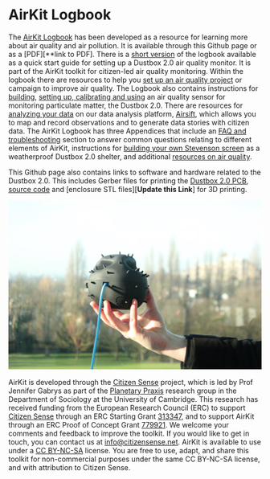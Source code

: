 # AirKit Logbook

The [AirKit Logbook](https://github.com/citizensense/AirKit_Logbook/blob/main/toolkit.md) has been developed as a resource for learning more about air quality and air pollution. It is available through this Github page or as a [PDF][**link to PDF]. There is a [short version](https://github.com/citizensense/AirKit_Logbook/blob/main/toolkit_short.md) of the logbook available as a quick start guide for setting up a Dustbox 2.0 air quality monitor. It is part of the AirKit toolkit for citizen-led air quality monitoring. Within the logbook there are resources to help you [set up an air quality project](https://github.com/citizensense/AirKit_Logbook/blob/master/toolkit.md#2-air-quality-monitoring) or campaign to improve air quality. The Logbook also contains instructions for [building](https://github.com/citizensense/AirKit_Logbook/blob/master/toolkit.md#3-building-a-dustbox-20), [setting up, calibrating and using](https://github.com/citizensense/AirKit_Logbook/blob/master/toolkit.md#4-setting-up-your-dustbox-in-the-field) an air quality sensor for monitoring particulate matter, the Dustbox 2.0. There are resources for [analyzing your data](https://github.com/citizensense/AirKit_Logbook/blob/master/toolkit.md#5-data-analysis-and-data-stories) on our data analysis platform, [Airsift](https://airsift.citizensense.net/), which allows you to map and record observations and to generate data stories with citizen data. The AirKit Logbook has three Appendices that include an [FAQ and troubleshooting](https://github.com/citizensense/AirKit_Logbook/blob/master/toolkit.md#appendix-1-troubleshooting-and-faq) section to answer common questions relating to different elements of AirKit, instructions for [building your own Stevenson screen](https://github.com/citizensense/AirKit_Logbook/blob/master/toolkit.md#appendix-2-building-a-stevenson-screen) as a weatherproof Dustbox 2.0 shelter, and additional [resources on air quality](https://github.com/citizensense/AirKit_Logbook/blob/master/toolkit.md#appendix-3-additional-resources).

This Github page also contains links to software and hardware related to the Dustbox 2.0. This includes Gerber files for printing the [Dustbox 2.0 PCB](https://github.com/citizensense/AirKit_Logbook/tree/main/dustbox_2_0_PCB/GerberFiles), [source code](https://github.com/citizensense/AirKit_Logbook/blob/main/dustbox_2.0_source_code_v13.zip) and [enclosure STL files][**Update this Link**] for 3D printing.

<p>
 <img src="./images/3.1_horniman_sensor_focus_soft_background.JPG" alt="A pollen Dustbox 2.0 held up by a hand overlooking London from the Horniman museum" title="Installing a Dustbox at the Horniman Museum and Gardens" width="600"><br>
</p>


AirKit is developed through the [Citizen Sense](https://citizensense.net) project, which is led by Prof Jennifer Gabrys as part of the [Planetary Praxis](https://planetarypraxis.org/) research group in the Department of Sociology at the University of Cambridge. This research has received funding from the European Research Council (ERC) to support [Citizen Sense](https://citizensense.net) through an ERC Starting Grant [313347](https://cordis.europa.eu/project/id/313347), and to support AirKit through an ERC Proof of Concept Grant [779921](https://cordis.europa.eu/project/id/779921). We welcome your comments and feedback to improve the toolkit. If you would like to get in touch, you can contact us at [info@citizensense.net](mailto:info@citizensense.net). AirKit is available to use under a [CC BY-NC-SA](https://creativecommons.org/licenses/by-nc-sa/4.0/) license. You are free to use, adapt, and share this toolkit for non-commercial purposes under the same CC BY-NC-SA license, and with attribution to Citizen Sense. 
 
